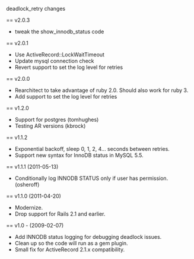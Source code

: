 deadlock_retry changes

== v2.0.3

* tweak the show_innodb_status code

== v2.0.1

* Use ActiveRecord::LockWaitTimeout
* Update mysql connection check
* Revert support to set the log level for retries

== v2.0.0

* Rearchitect to take advantage of ruby 2.0.  Should also work for ruby 3.
* Add support to set the log level for retries

== v1.2.0

* Support for postgres (tomhughes)
* Testing AR versions (kbrock)

== v1.1.2

* Exponential backoff, sleep 0, 1, 2, 4... seconds between retries.
* Support new syntax for InnoDB status in MySQL 5.5.

== v1.1.1 (2011-05-13)

* Conditionally log INNODB STATUS only if user has permission. (osheroff)

== v1.1.0 (2011-04-20)

* Modernize.
* Drop support for Rails 2.1 and earlier.

== v1.0 - (2009-02-07)

* Add INNODB status logging for debugging deadlock issues.
* Clean up so the code will run as a gem plugin.
* Small fix for ActiveRecord 2.1.x compatibility.
